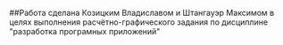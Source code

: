 ##Работа сделана Козицким Владиславом и Штангауэр Максимом в целях выполнения расчётно-графического задания по дисциплине "разработка програмных приложений"
